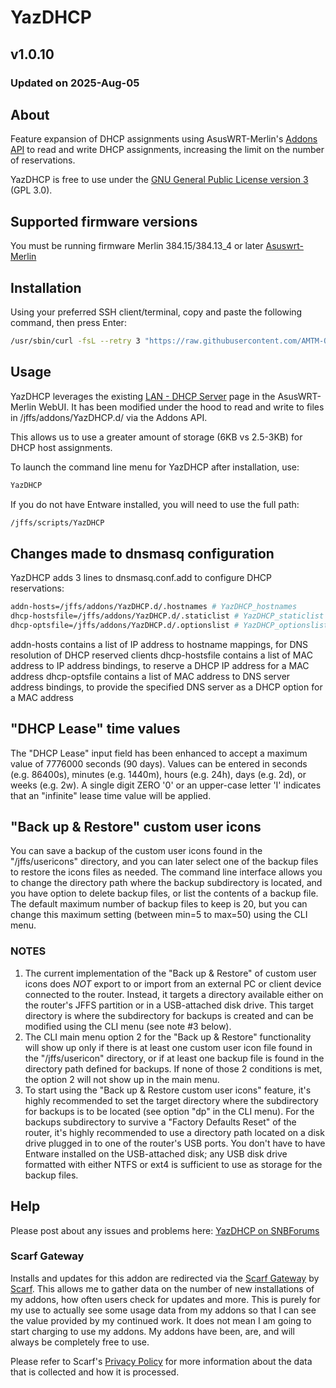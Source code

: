 # YazDHCP

## v1.0.10

### Updated on 2025-Aug-05

## About

Feature expansion of DHCP assignments using AsusWRT-Merlin's [Addons API](https://github.com/RMerl/asuswrt-merlin.ng/wiki/Addons-API) to read and write DHCP assignments, increasing the limit on the number of reservations.

YazDHCP is free to use under the [GNU General Public License version 3](https://opensource.org/licenses/GPL-3.0) (GPL 3.0).

## Supported firmware versions

You must be running firmware Merlin 384.15/384.13_4 or later [Asuswrt-Merlin](https://asuswrt.lostrealm.ca/)

## Installation

Using your preferred SSH client/terminal, copy and paste the following command, then press Enter:

```sh
/usr/sbin/curl -fsL --retry 3 "https://raw.githubusercontent.com/AMTM-OSR/YazDHCP/master/YazDHCP.sh" -o "/jffs/scripts/YazDHCP" && chmod 0755 /jffs/scripts/YazDHCP && /jffs/scripts/YazDHCP install
```

## Usage

YazDHCP leverages the existing [LAN - DHCP Server](http://router.asus.com/Advanced_DHCP_Content.asp) page in the AsusWRT-Merlin WebUI. It has been modified under the hood to read and write to files in /jffs/addons/YazDHCP.d/ via the Addons API.

This allows us to use a greater amount of storage (6KB vs 2.5-3KB) for DHCP host assignments.

To launch the command line menu for YazDHCP after installation, use:

```sh
YazDHCP
```

If you do not have Entware installed, you will need to use the full path:

```sh
/jffs/scripts/YazDHCP
```

## Changes made to dnsmasq configuration

YazDHCP adds 3 lines to dnsmasq.conf.add to configure DHCP reservations:

```sh
addn-hosts=/jffs/addons/YazDHCP.d/.hostnames # YazDHCP_hostnames
dhcp-hostsfile=/jffs/addons/YazDHCP.d/.staticlist # YazDHCP_staticlist
dhcp-optsfile=/jffs/addons/YazDHCP.d/.optionslist # YazDHCP_optionslist
```

addn-hosts contains a list of IP address to hostname mappings, for DNS resolution of DHCP reserved clients
dhcp-hostsfile contains a list of MAC address to IP address bindings, to reserve a DHCP IP address for a MAC address
dhcp-optsfile contains a list of MAC address to DNS server address bindings, to provide the specified DNS server as a DHCP option for a MAC address

## "DHCP Lease" time values

The "DHCP Lease" input field has been enhanced to accept a maximum value of 7776000 seconds (90 days). Values can be entered in seconds (e.g. 86400s), minutes (e.g. 1440m), hours (e.g. 24h), days (e.g. 2d), or weeks (e.g. 2w). A single digit ZERO '0' or an upper-case letter 'I' indicates that an "infinite" lease time value will be applied.

## "Back up & Restore" custom user icons

You can save a backup of the custom user icons found in the "/jffs/usericons" directory, and you can later select one of the backup files to restore the icons files as needed. The command line interface allows you to change the directory path where the backup subdirectory is located, and you have option to delete backup files, or list the contents of a backup file. The default maximum number of backup files to keep is 20, but you can change this maximum setting (between min=5 to max=50) using the CLI menu.

### NOTES

1) The current implementation of the "Back up & Restore" of custom user icons does *NOT* export to or import from an external PC or client device connected to the router. Instead, it targets a directory available either on the router's JFFS partition or in a USB-attached disk drive. This target directory is where the subdirectory for backups is created and can be modified using the CLI menu (see note #3 below).
2) The CLI main menu option 2 for the "Back up & Restore" functionality will show up only if there is at least one custom user icon file found in the "/jffs/usericon" directory, or if at least one backup file is found in the directory path defined for backups. If none of those 2 conditions is met, the option 2 will not show up in the main menu.
3) To start using the "Back up & Restore custom user icons" feature, it's highly recommended to set the target directory where the subdirectory for backups is to be located (see option "dp" in the CLI menu). For the backups subdirectory to survive a "Factory Defaults Reset" of the router, it's highly recommended to use a directory path located on a disk drive plugged in to one of the router's USB ports. You don't have to have Entware installed on the USB-attached disk; any USB disk drive formatted with either NTFS or ext4 is sufficient to use as storage for the backup files.

## Help

Please post about any issues and problems here: [YazDHCP on SNBForums](https://www.snbforums.com/forums/asuswrt-merlin-addons.60/?prefix_id=31)

### Scarf Gateway

Installs and updates for this addon are redirected via the [Scarf Gateway](https://about.scarf.sh/scarf-gateway) by [Scarf](https://about.scarf.sh/about). This allows me to gather data on the number of new installations of my addons, how often users check for updates and more. This is purely for my use to actually see some usage data from my addons so that I can see the value provided by my continued work. It does not mean I am going to start charging to use my addons. My addons have been, are, and will always be completely free to use.

Please refer to Scarf's [Privacy Policy](https://about.scarf.sh/privacy) for more information about the data that is collected and how it is processed.
